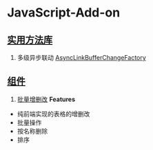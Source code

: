 # JavaScript-Add-on

## [实用方法库](https://github.com/SailHe/JavaScript-Add-on/blob/master/src/lib/js/utility.js)
1. 多级异步联动 [AsyncLinkBufferChangeFactory](https://github.com/SailHe/JavaScript-Add-on/blob/caf38f0718a2dfd38fb93759ff2ee08e1c5f88f6/src/lib/js/utility.js#L846)

## [组件](https://github.com/SailHe/JavaScript-Add-on/tree/master/src/playground)
1. [批量增删改](https://sailhe.herokuapp.com/JavaScript-Add-on/playground/table_related/batch_crud/BatchCRUDTable.html)
**Features**
- 纯前端实现的表格的增删改
- 批量操作
- 按名称删除
- 排序
